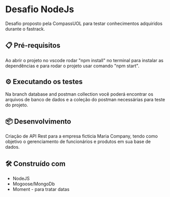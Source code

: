 # Desafio NodeJs

Desafio proposto pela CompassUOL para testar conhecimentos adquiridos durante o fastrack.

## 📋 Pré-requisitos

Ao abrir o projeto no vscode rodar "npm install" no terminal para instalar as dependências e para rodar o projeto usar comando "npm start".

## ⚙️ Executando os testes

Na branch database and postman collection você poderá encontrar os arquivos de banco de dados e a coleção do postman necessárias para teste do projeto.

## 📦 Desenvolvimento

Criação de API Rest para a empresa ficticia Maria Company, tendo como objetivo o gerenciamento de funcionários e produtos em sua base de dados.

## 🛠️ Construído com

* NodeJS
* Mogoose/MongoDb
* Moment - para tratar datas
